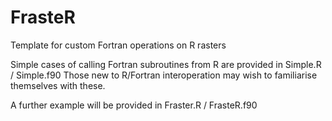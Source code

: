 FrasteR
==========

Template for custom Fortran operations on R rasters 

Simple cases of calling Fortran subroutines from R are provided in Simple.R / Simple.f90
Those new to R/Fortran interoperation may wish to familiarise themselves with these. 

A further example will be provided in Fraster.R / FrasteR.f90
